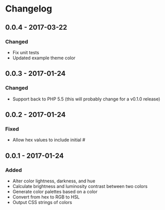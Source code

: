 # Changelog

## 0.0.4 - 2017-03-22

### Changed
- Fix unit tests
- Updated example theme color

## 0.0.3 - 2017-01-24

### Changed
- Support back to PHP 5.5 (this will probably change for a v0.1.0 release)

## 0.0.2 - 2017-01-24

### Fixed
- Allow hex values to include initial #

## 0.0.1 - 2017-01-24

### Added
- Alter color lightness, darkness, and hue
- Calculate brightness and luminosity contrast between two colors
- Generate color palettes based on a color
- Convert from hex to RGB to HSL
- Output CSS strings of colors
